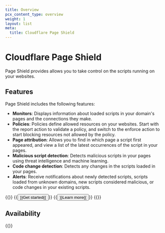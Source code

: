 ```yaml
---
title: Overview
pcx_content_type: overview
weight: 1
layout: list
meta:
  title: Cloudflare Page Shield
---
```


# Cloudflare Page Shield

Page Shield provides allows you to take control on the scripts running on your websites.

## Features

Page Shield includes the following features:

* **Monitors**: Displays information about loaded scripts in your domain's pages and the connections they make.
* **Policies**: Policies define allowed resources on your websites. Start with the report action to validate a policy, and switch to the enforce action to start blocking resources not allowed by the policy.
* **Page attribution**: Allows you to find in which page a script first appeared, and view a list of the latest occurrences of the script in your pages.
* **Malicious script detection**: Detects malicious scripts in your pages using threat intelligence and machine learning.
* **Code change detection**: Detects any changes in the scripts loaded in your pages.
* **Alerts**: Receive notifications about newly detected scripts, scripts loaded from unknown domains, new scripts considered malicious, or code changes in your existing scripts.

{{<button-group>}}
  {{<button type="primary" href="/page-shield/get-started/">}}Get started{{</button>}}
  {{<button type="secondary" href="/page-shield/about/">}}Learn more{{</button>}}
{{</button-group>}}

## Availability

{{<feature-table id="security.page_shield">}}
